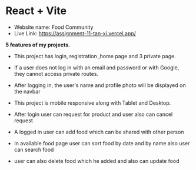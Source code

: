# React + Vite

- Website name: Food Community
- Live Link: https://assignment-11-tan-xi.vercel.app/

**5 features of my projects.**

- This project has login, registration ,home page and 3 private page.

- If a user does not log in with an email and password or with Google, they cannot access private routes.

- After logging in, the user's name and profile photo will be displayed on the navbar

- This project is mobile responsive along with Tablet and Desktop.

- After login user can request for product and user also can cancel request

- A logged in user can add food which can be shared with other person

- In available food page user can sort food by date and by name also user can search food

- user can also delete food which he added and also can update food

